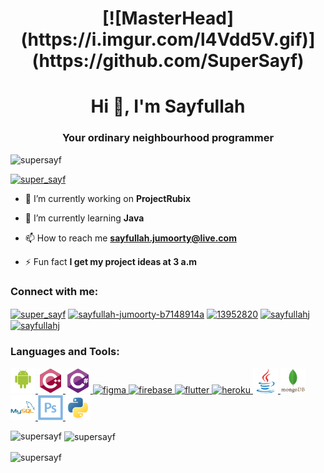 <h1 align="center">[![MasterHead](https://i.imgur.com/l4Vdd5V.gif)](https://github.com/SuperSayf)

<h1 align="center">Hi 👋, I'm Sayfullah</h1>
<h3 align="center">Your ordinary neighbourhood programmer</h3>

<p align="left"> <img src="https://komarev.com/ghpvc/?username=supersayf&label=Profile%20views&color=0e75b6&style=flat" alt="supersayf" /> </p>

<p align="left"> <a href="https://twitter.com/super_sayf" target="blank"><img src="https://img.shields.io/twitter/follow/super_sayf?logo=twitter&style=for-the-badge" alt="super_sayf" /></a> </p>

- 🔭 I’m currently working on **ProjectRubix**

- 🌱 I’m currently learning **Java**

- 📫 How to reach me **sayfullah.jumoorty@live.com**

- ⚡ Fun fact **I get my project ideas at 3 a.m**

<h3 align="left">Connect with me:</h3>
<p align="left">
<a href="https://twitter.com/super_sayf" target="blank"><img align="center" src="https://raw.githubusercontent.com/rahuldkjain/github-profile-readme-generator/master/src/images/icons/Social/twitter.svg" alt="super_sayf" height="30" width="40" /></a>
<a href="https://linkedin.com/in/sayfullah-jumoorty-b7148914a" target="blank"><img align="center" src="https://raw.githubusercontent.com/rahuldkjain/github-profile-readme-generator/master/src/images/icons/Social/linked-in-alt.svg" alt="sayfullah-jumoorty-b7148914a" height="30" width="40" /></a>
<a href="https://stackoverflow.com/users/13952820" target="blank"><img align="center" src="https://raw.githubusercontent.com/rahuldkjain/github-profile-readme-generator/master/src/images/icons/Social/stack-overflow.svg" alt="13952820" height="30" width="40" /></a>
<a href="https://instagram.com/sayfullahj" target="blank"><img align="center" src="https://raw.githubusercontent.com/rahuldkjain/github-profile-readme-generator/master/src/images/icons/Social/instagram.svg" alt="sayfullahj" height="30" width="40" /></a>
<a href="https://www.leetcode.com/sayfullahj" target="blank"><img align="center" src="https://raw.githubusercontent.com/rahuldkjain/github-profile-readme-generator/master/src/images/icons/Social/leet-code.svg" alt="sayfullahj" height="30" width="40" /></a>
</p>

<h3 align="left">Languages and Tools:</h3>
<p align="left"> <a href="https://developer.android.com" target="_blank" rel="noreferrer"> <img src="https://raw.githubusercontent.com/devicons/devicon/master/icons/android/android-original-wordmark.svg" alt="android" width="40" height="40"/> </a> <a href="https://www.w3schools.com/cpp/" target="_blank" rel="noreferrer"> <img src="https://raw.githubusercontent.com/devicons/devicon/master/icons/cplusplus/cplusplus-original.svg" alt="cplusplus" width="40" height="40"/> </a> <a href="https://www.w3schools.com/cs/" target="_blank" rel="noreferrer"> <img src="https://raw.githubusercontent.com/devicons/devicon/master/icons/csharp/csharp-original.svg" alt="csharp" width="40" height="40"/> </a> <a href="https://www.figma.com/" target="_blank" rel="noreferrer"> <img src="https://www.vectorlogo.zone/logos/figma/figma-icon.svg" alt="figma" width="40" height="40"/> </a> <a href="https://firebase.google.com/" target="_blank" rel="noreferrer"> <img src="https://www.vectorlogo.zone/logos/firebase/firebase-icon.svg" alt="firebase" width="40" height="40"/> </a> <a href="https://flutter.dev" target="_blank" rel="noreferrer"> <img src="https://www.vectorlogo.zone/logos/flutterio/flutterio-icon.svg" alt="flutter" width="40" height="40"/> </a> <a href="https://heroku.com" target="_blank" rel="noreferrer"> <img src="https://www.vectorlogo.zone/logos/heroku/heroku-icon.svg" alt="heroku" width="40" height="40"/> </a> <a href="https://www.java.com" target="_blank" rel="noreferrer"> <img src="https://raw.githubusercontent.com/devicons/devicon/master/icons/java/java-original.svg" alt="java" width="40" height="40"/> </a> <a href="https://www.mongodb.com/" target="_blank" rel="noreferrer"> <img src="https://raw.githubusercontent.com/devicons/devicon/master/icons/mongodb/mongodb-original-wordmark.svg" alt="mongodb" width="40" height="40"/> </a> <a href="https://www.mysql.com/" target="_blank" rel="noreferrer"> <img src="https://raw.githubusercontent.com/devicons/devicon/master/icons/mysql/mysql-original-wordmark.svg" alt="mysql" width="40" height="40"/> </a> <a href="https://www.photoshop.com/en" target="_blank" rel="noreferrer"> <img src="https://raw.githubusercontent.com/devicons/devicon/master/icons/photoshop/photoshop-line.svg" alt="photoshop" width="40" height="40"/> </a> <a href="https://www.python.org" target="_blank" rel="noreferrer"> <img src="https://raw.githubusercontent.com/devicons/devicon/master/icons/python/python-original.svg" alt="python" width="40" height="40"/> </a> </p>

<p><img align="left" src="https://github-readme-stats.vercel.app/api/top-langs?username=supersayf&show_icons=true&theme=dark&locale=en&layout=compact" alt="supersayf" /></p>

<p>&nbsp;<img align="center" src="https://github-readme-stats.vercel.app/api?username=supersayf&show_icons=true&theme=dark&locale=en" alt="supersayf" /></p>

<p><img align="center" src="https://github-readme-streak-stats.herokuapp.com/?user=supersayf&theme=dark" alt="supersayf" /></p>

